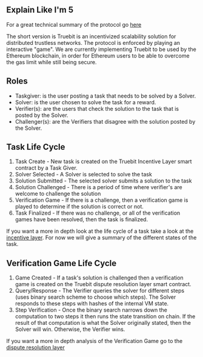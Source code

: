 ## Explain Like I'm 5

For a great technical summary of the protocol go [here](https://medium.com/truebit/truebit-the-marketplace-for-verifiable-computation-f51d1726798f)

The short version is Truebit is an incentivized scalability solution for distributed trustless networks. The protocol is enforced by playing an interactive "game". We are currently implementing Truebit to be used by the Ethereum blockchain, in order for Ethereum users to be able to overcome the gas limit while still being secure.

## Roles
* Taskgiver: is the user posting a task that needs to be solved by a Solver. <br/>
* Solver: is the user chosen to solve the task for a reward.<br/>
* Verifier(s): are the users that check the solution to the task that is posted by the Solver.<br/>
* Challenger(s): are the Verifiers that disagree with the solution posted by the Solver. <br/>

## Task Life Cycle

1. Task Create - New task is created on the Truebit Incentive Layer smart contract by a Task Giver.
2. Solver Selected - A Solver is selected to solve the task
3. Solution Submitted - The selected solver submits a solution to the task
4. Solution Challenged - There is a period of time where verifier's are welcome to challenge the solution
5. Verification Game - If there is a challenge, then a verification game is played to determine if the solution is correct or not.
6. Task Finalized - If there was no challenge, or all of the verification games have been resolved, then the task is finalized.

If you want a more in depth look at the life cycle of a task take a look at the [incentive layer](https://github.com/TrueBitFoundation/Developer-Resources/blob/master/docs/IncentiveLayer.md). For now we will give a summary of the different states of the task. 

## Verification Game Life Cycle

1. Game Created - If a task's solution is challenged then a verification game is created on the Truebit dispute resolution layer smart contract.
2. Query/Response - The Verifier queries the solver for different steps (uses binary search scheme to choose which steps). The Solver responds to these steps with hashes of the internal VM state.
3. Step Verification - Once the binary search narrows down the computation to two steps it then runs the state transition on chain. If the result of that computation is what the Solver originally stated, then the Solver will win. Otherwise, the Verifier wins.

If you want a more in depth analysis of the Verification Game go to the [dispute resolution layer](https://github.com/TrueBitFoundation/Developer-Resources/blob/master/docs/DisputeResolutionLayer.md)
